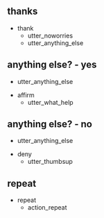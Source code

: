 ## thanks
* thank
  - utter_noworries
  - utter_anything_else

## anything else? - yes
  - utter_anything_else
* affirm
  - utter_what_help

## anything else? - no
  - utter_anything_else
* deny
  - utter_thumbsup

## repeat
* repeat
  - action_repeat
